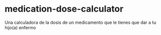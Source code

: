 medication-dose-calculator
==========================

Una calculadora de la dosis de un medicamento que le tienes que dar a tu hijo(a) enfermo
